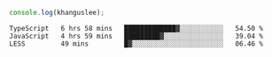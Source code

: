 ```js
console.log(khanguslee);
```

<!--START_SECTION:waka-->

```text
TypeScript   6 hrs 58 mins   █████████████▓░░░░░░░░░░░   54.50 %
JavaScript   4 hrs 59 mins   █████████▓░░░░░░░░░░░░░░░   39.04 %
LESS         49 mins         █▓░░░░░░░░░░░░░░░░░░░░░░░   06.46 %
```

<!--END_SECTION:waka-->

<!--
**khanguslee/khanguslee** is a ✨ _special_ ✨ repository because its `README.md` (this file) appears on your GitHub profile.

Here are some ideas to get you started:

- 🔭 I’m currently working on ...
- 🌱 I’m currently learning ...
- 👯 I’m looking to collaborate on ...
- 🤔 I’m looking for help with ...
- 💬 Ask me about ...
- 📫 How to reach me: ...
- 😄 Pronouns: ...
- ⚡ Fun fact: ...
-->
